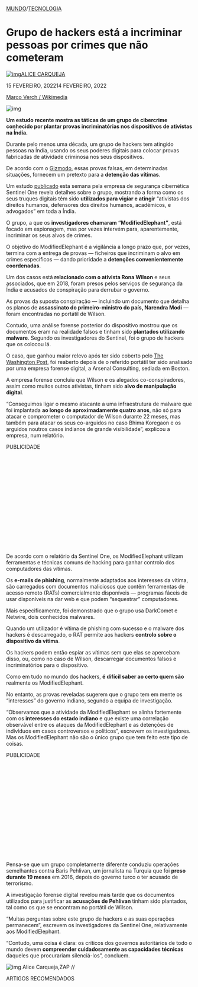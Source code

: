 [MUNDO](https://zap.aeiou.pt/noticias/mundo)/[TECNOLOGIA](https://zap.aeiou.pt/noticias/tecnologia)

# Grupo de hackers está a incriminar pessoas por crimes que não cometeram

[![img](https://zap.aeiou.pt/wp-content/uploads/2021/11/b5cbbea16a5be0edaf99bf2e6afbf6e9-81x81.jpg)](https://zap.aeiou.pt/author/acl)[ALICE CARQUEJA](https://zap.aeiou.pt/author/acl)

 

15 FEVEREIRO, 202214 FEVEREIRO, 2022

 

[Marco Verch / Wikimedia](https://commons.wikimedia.org/wiki/File:Hacker_@Coding_(30643267165).jpg)

![img](https://zap.aeiou.pt/wp-content/uploads/2017/09/beac4ff504da28cab6eadba597f3a99f-783x450.jpg)



**Um estudo recente mostra as táticas de um grupo de cibercrime conhecido por plantar provas incriminatórias nos dispositivos de ativistas na Índia.**

Durante pelo menos uma década, um grupo de hackers tem atingido pessoas na Índia, usando os seus poderes digitais para colocar provas fabricadas de atividade criminosa nos seus dispositivos.

De acordo com o [Gizmodo](https://gizmodo.com/a-hacker-group-has-been-framing-people-for-crimes-they-1848522497), essas provas falsas, em determinadas situações, fornecem um pretexto para a **detenção das vítimas**.

Um estudo [publicado](https://www.sentinelone.com/labs/modifiedelephant-apt-and-a-decade-of-fabricating-evidence/) esta semana pela empresa de segurança cibernética Sentinel One revela detalhes sobre o grupo, mostrando a forma como os seus truques digitais têm sido **utilizados para vigiar e atingir** “ativistas dos direitos humanos, defensores dos direitos humanos, académicos, e advogados” em toda a Índia.

O grupo, a que os **investigadores chamaram “ModifiedElephant”**, está focado em espionagem, mas por vezes intervém para, aparentemente, incriminar os seus alvos de crimes.

<iframe id="google_ads_iframe_/1111242/zap_native_0" title="3rd party ad content" name="google_ads_iframe_/1111242/zap_native_0" width="1" height="1" scrolling="no" marginwidth="0" marginheight="0" frameborder="0" role="region" aria-label="Advertisement" tabindex="0" srcdoc="" data-google-container-id="c" data-load-complete="true" style="box-sizing: border-box; max-width: 100%; display: inline-block !important; border: 0px !important; vertical-align: bottom; position: absolute !important; width: 728px; height: 0px; left: 364px; transform: translateX(-50%) !important;"></iframe>

O objetivo do ModifiedElephant é a vigilância a longo prazo que, por vezes, termina com a entrega de provas — ficheiros que incriminam o alvo em crimes específicos — dando prioridade a **detenções convenientemente coordenadas**.

Um dos casos está **relacionado com o ativista Rona Wilson** e seus associados, que em 2018, foram presos pelos serviços de segurança da Índia e acusados de conspiração para derrubar o governo.

As provas da suposta conspiração — incluindo um documento que detalha os planos de **assassinato do primeiro-ministro do país, Narendra Modi** — foram encontradas no portátil de Wilson.

Contudo, uma análise forense posterior do dispositivo mostrou que os documentos eram na realidade falsos e tinham sido **plantados utilizando malware**. Segundo os investigadores do Sentinel, foi o grupo de hackers que os colocou lá.

O caso, que ganhou maior relevo após ter sido coberto pelo [The Washington Post](https://www.washingtonpost.com/world/asia_pacific/india-bhima-koregaon-activists-jailed/2021/02/10/8087f172-61e0-11eb-a177-7765f29a9524_story.html), foi reaberto depois de o referido portátil ter sido analisado por uma empresa forense digital, a Arsenal Consulting, sediada em Boston.

A empresa forense concluiu que Wilson e os alegados co-conspiradores, assim como muitos outros ativistas, tinham sido **alvo de manipulação digital**.

“Conseguimos ligar o mesmo atacante a uma infraestrutura de malware que foi implantada **ao longo de aproximadamente quatro anos**, não só para atacar e comprometer o computador de Wilson durante 22 meses, mas também para atacar os seus co-arguidos no caso Bhima Koregaon e os arguidos noutros casos indianos de grande visibilidade”, explicou a empresa, num relatório.

PUBLICIDADE

<iframe id="google_ads_iframe_/1111242/zap3_post_mid_1_stripe_0" title="3rd party ad content" name="google_ads_iframe_/1111242/zap3_post_mid_1_stripe_0" width="300" height="250" scrolling="no" marginwidth="0" marginheight="0" frameborder="0" role="region" aria-label="Advertisement" tabindex="0" sandbox="allow-forms allow-popups allow-popups-to-escape-sandbox allow-same-origin allow-scripts allow-top-navigation-by-user-activation" srcdoc="" data-google-container-id="9" data-load-complete="true" style="box-sizing: border-box; max-width: 100%; display: block; border: 0px; vertical-align: bottom; width: 300px;"></iframe>

De acordo com o relatório da Sentinel One, os ModifiedElephant utilizam ferramentas e técnicas comuns de hacking para ganhar controlo dos computadores das vítimas.

Os **e-mails de phishing**, normalmente adaptados aos interesses da vítima, são carregados com documentos maliciosos que contêm ferramentas de acesso remoto (RATs) comercialmente disponíveis — programas fáceis de usar disponíveis na dar web e que podem “sequestrar” computadores.

Mais especificamente, foi demonstrado que o grupo usa DarkComet e Netwire, dois conhecidos malwares.

Quando um utilizador é vítima de phishing com sucesso e o malware dos hackers é descarregado, o RAT permite aos hackers **controlo sobre o dispositivo da vítima**.

Os hackers podem então espiar as vítimas sem que elas se apercebam disso, ou, como no caso de Wilson, descarregar documentos falsos e incriminatórios para o dispositivo.

Como em tudo no mundo dos hackers, **é difícil saber ao certo quem são** realmente os ModifiedElephant.

No entanto, as provas reveladas sugerem que o grupo tem em mente os “interesses” do governo indiano, segundo a equipa de investigação.

“Observamos que a atividade da ModifiedElephant se alinha fortemente com os **interesses do estado indiano** e que existe uma correlação observável entre os ataques da ModifiedElephant e as detenções de indivíduos em casos controversos e políticos”, escrevem os investigadores. Mas os ModifiedElephant não são o único grupo que tem feito este tipo de coisas.

PUBLICIDADE

<iframe id="google_ads_iframe_/1111242/zap3_post_mid_2_stripe_0" title="3rd party ad content" name="google_ads_iframe_/1111242/zap3_post_mid_2_stripe_0" width="300" height="250" scrolling="no" marginwidth="0" marginheight="0" frameborder="0" role="region" aria-label="Advertisement" tabindex="0" sandbox="allow-forms allow-popups allow-popups-to-escape-sandbox allow-same-origin allow-scripts allow-top-navigation-by-user-activation" srcdoc="" data-google-container-id="a" data-load-complete="true" style="box-sizing: border-box; max-width: 100%; display: block; border: 0px; vertical-align: bottom; width: 300px;"></iframe>

Pensa-se que um grupo completamente diferente conduziu operações semelhantes contra Baris Pehlivan, um jornalista na Turquia que foi **preso durante 19 meses** em 2016, depois do governo turco o ter acusado de terrorismo.

A investigação forense digital revelou mais tarde que os documentos utilizados para justificar as **acusações de Pehlivan** tinham sido plantados, tal como os que se encontram no portátil de Wilson.

“Muitas perguntas sobre este grupo de hackers e as suas operações permanecem”, escrevem os investigadores da Sentinel One, relativamente aos ModifiedElephant.

“Contudo, uma coisa é clara: os críticos dos governos autoritários de todo o mundo devem **compreender cuidadosamente as capacidades técnicas** daqueles que procurariam silenciá-los”, concluem.

![img](https://zap.aeiou.pt/wp-content/uploads/2021/11/b5cbbea16a5be0edaf99bf2e6afbf6e9-81x81.jpg)  Alice Carqueja,ZAP //

ARTIGOS RECOMENDADOS